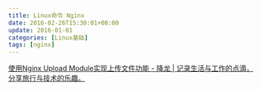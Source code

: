 ```yaml
---
title: Linux命令 Nginx
date: 2016-02-26T15:30:01+08:00
update: 2016-01-01
categories: [Linux基础]
tags: [nginx]
---
```


[使用Nginx Upload Module实现上传文件功能 - 降龙 | 记录生活与工作的点滴，分享旅行与技术的乐趣。](http://xianglong.me/article/use-nginx-upload-module-to-implement-uploading-file-feature/)
